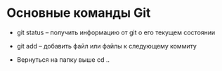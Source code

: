 # Основные команды Git

*	git status – получить информацию от git о его текущем состоянии

*   git add – добавить файл или файлы к следующему коммиту

*   Вернуться на папку выше cd ..
